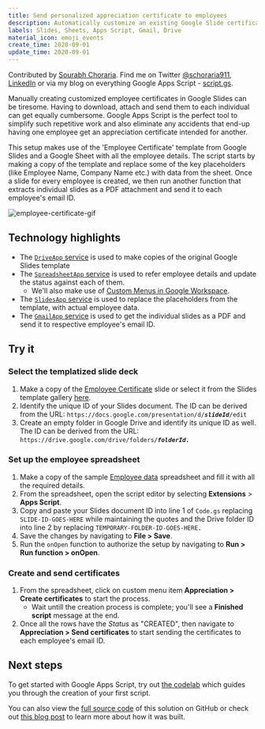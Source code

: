 ```yaml
---
title: Send personalized appreciation certificate to employees
description: Automatically customize an existing Google Slide certificate template with employee data in Google Sheets and share them using Gmail.
labels: Slides, Sheets, Apps Script, Gmail, Drive
material_icon: emoji_events
create_time: 2020-09-01
update_time: 2020-09-01
---
```


Contributed by [Sourabh Choraria](https://developers.google.com/community/experts/directory/profile/profile-sourabh_choraria). Find me on Twitter [@schoraria911](https://twitter.com/schoraria911), [LinkedIn](https://www.linkedin.com/in/choraria/) or via my blog on everything Google Apps Script - [script.gs](https://script.gs/).

Manually creating customized employee certificates in Google Slides can be tiresome. Having to download, attach and send them to each individual can get equally cumbersome. Google Apps Script is the perfect tool to simplify such repetitive work and also eliminate any accidents that end-up having one employee get an appreciation certificate intended for another.

This setup makes use of the 'Employee Certificate' template from Google Slides and a Google Sheet with all the employee details. The script starts by making a copy of the template and replace some of the key placeholders (like Employee Name, Company Name etc.) with data from the sheet. Once a slide for every employee is created, we then run another function that extracts individual slides as a PDF attachment and send it to each employee's email ID.

![employee-certificate-gif](https://user-images.githubusercontent.com/37455462/91755079-25f56280-ebe8-11ea-9b19-725744400893.gif)

## Technology highlights
- The [`DriveApp` service](https://developers.google.com/apps-script/reference/drive/drive-app) is used to make copies of the original Google Slides template
- The [`SpreadsheetApp` service](https://developers.google.com/apps-script/reference/spreadsheet/spreadsheet-app) is used to refer employee details and update the status against each of them.
   - We'll also make use of [Custom Menus in Google Workspace](https://developers.google.com/apps-script/guides/menus).
- The [`SlidesApp` service](https://developers.google.com/apps-script/reference/slides/slides-app) is used to replace the placeholders from the template, with actual employee data.
- The [`GmailApp` service](https://developers.google.com/apps-script/reference/gmail/gmail-app) is used to get the individual slides as a PDF and send it to respective employee's email ID.

## Try it

### Select the templatized slide deck

1. Make a copy of the [Employee Certificate](https://docs.google.com/presentation/d/1bFj09xI7g_kbA76Xb60tYyxVdi-zrpm6zQ6gu696vKs/copy) slide or select it from the Slides template gallery [here](https://docs.google.com/presentation/u/0/?tgif=c&ftv=1).
2. Identify the unique ID of your Slides document. The ID can be derived from the URL: `https://docs.google.com/presentation/d/`_**`slideId`**_`/edit`
3. Create an empty folder in Google Drive and identify its unique ID as well. The ID can be derived from the URL: `https://drive.google.com/drive/folders/`_**`folderId.`**_

### Set up the employee spreadsheet

1. Make a copy of the sample [Employee data](https://docs.google.com/spreadsheets/d/1cgK1UETpMF5HWaXfRE6c0iphWHhl7v-dQ81ikFtkIVk/copy) spreadsheet and fill it with all the required details.
2. From the spreadsheet, open the script editor by selecting **Extensions** <span aria-label="and then">></span> **Apps Script**.
3. Copy and paste your Slides document ID into line 1 of `Code.gs` replacing `SLIDE-ID-GOES-HERE` while maintaining the quotes and the Drive folder ID into line 2 by replacing `TEMPORARY-FOLDER-ID-GOES-HERE.`
5. Save the changes by navigating to **File > Save**.
6. Run the `onOpen` function to authorize the setup by navigating to **Run > Run function > onOpen**.

### Create and send certificates

1. From the spreadsheet, click on custom menu item **Appreciation > Create certificates** to start the process.
   - Wait untill the creation process is complete; you'll see a **Finished script** message at the end.
2. Once all the rows have the _Status_ as "CREATED", then navigate to **Appreciation > Send certificates** to start sending the certificates to each employee's email ID.

## Next steps

To get started with Google Apps Script, try out [the codelab](https://codelabs.developers.google.com/codelabs/apps-script-intro) which guides you through the creation of your first script.

You can also view the [full source code](https://github.com/choraria/google-apps-script/blob/master/Random/Employee%20certificate/code.gs) of this solution on GitHub or check out [this blog post](https://script.gs/send-personalized-appreciation-certificate-to-employees/) to learn more about how it was built.
